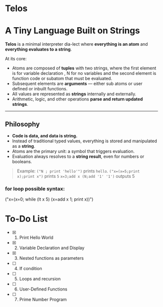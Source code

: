 # Telos
# A Tiny Language Built on Strings

**Telos** is a minimal interpreter dia-lect where **everything is an atom** and **everything evaluates to a string**.

At its core:
- Atoms are composed of **tuples** with two strings, where the first element is for variable declaration , N for no variables
and the second element is function code or subatom that must be evaluated.
- Subsequent elements are **arguments** — either sub atoms or user defined or inbuilt functions.
- All values are represented as **strings** internally and externally.
- Arithmetic, logic, and other operations **parse and return updated strings**.

---

## Philosophy
- **Code is data, and data is string.**
- Instead of traditional typed values, everything is stored and manipulated as a **string**.
- Atoms are the primary unit: a symbol that triggers evaluation.
- Evaluation always resolves to a **string result**, even for numbers or booleans.

> Example: `("N ; print 'hello'")` prints `hello`.
>          `("x=(x=5;print x);print x")` prints `5`
>          `x=3;add x (N;add '1' '1')` outputs 5

### for loop possible syntax:
  ("x=(x=0; while (lt x 5) (x=add x 1; print x))")

# To-Do List
- [x] 1. Print Hello World
- [x] 2. Variable Declaration and Display
- [x] 3. Nested functions as parameters
- [ ] 4. If condition
- [ ] 5. Loops and recursion
- [ ] 6. User-Defined Functions
- [ ] 7. Prime Number Program 


